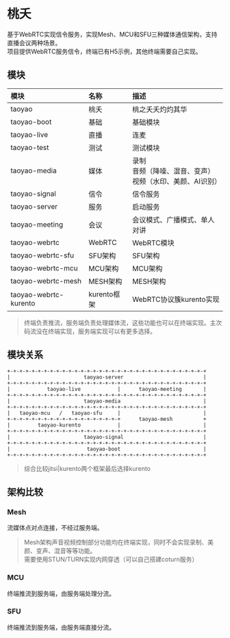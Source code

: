 # 桃夭

基于WebRTC实现信令服务，实现Mesh、MCU和SFU三种媒体通信架构，支持直播会议两种场景。<br />
项目提供WebRTC服务信令，终端已有H5示例，其他终端需要自己实现。

## 模块

|模块|名称|描述|
|:--|:--|:--|
|taoyao|桃夭|桃之夭夭灼灼其华|
|taoyao-boot|基础|基础模块|
|taoyao-live|直播|连麦|
|taoyao-test|测试|测试模块|
|taoyao-media|媒体|录制<br />音频（降噪、混音、变声）<br />视频（水印、美颜、AI识别）|
|taoyao-signal|信令|信令服务|
|taoyao-server|服务|启动服务|
|taoyao-meeting|会议|会议模式、广播模式、单人对讲|
|taoyao-webrtc|WebRTC|WebRTC模块|
|taoyao-webrtc-sfu|SFU架构|SFU架构|
|taoyao-webrtc-mcu|MCU架构|MCU架构|
|taoyao-webrtc-mesh|MESH架构|MESH架构|
|taoyao-webrtc-kurento|kurento框架|WebRTC协议簇kurento实现|

> 终端负责推流，服务端负责处理媒体流，这些功能也可以在终端实现。主次码流没在终端实现，服务端实现可以有更多选择。

## 模块关系

```
+-+-+-+-+-+-+-+-+-+-+-+-+-+-+-+-+-+-+-+-+-+-+-+-+-+-+-+-+-+-+-+-+
|                        taoyao-server                          |
+-+-+-+-+-+-+-+-+-+-+-+-+-+-+-+-+-+-+-+-+-+-+-+-+-+-+-+-+-+-+-+-+
|            taoyao-live            |      taoyao-meeting       |
+-+-+-+-+-+-+-+-+-+-+-+-+-+-+-+-+-+-+-+-+-+-+-+-+-+-+-+-+-+-+-+-+
|                        taoyao-media                           |
+-+-+-+-+-+-+-+-+-+-+-+-+-+-+-+-+-+-+-+-+-+-+-+-+-+-+-+-+-+-+-+-+
|   taoyao-mcu   /   taoyao-sfu     |                           |
+-+-+-+-+-+-+-+-+-+-+-+-+-+-+-+-+-+-+      taoyao-mesh          +
|         taoyao-kurento            |                           |
+-+-+-+-+-+-+-+-+-+-+-+-+-+-+-+-+-+-+-+-+-+-+-+-+-+-+-+-+-+-+-+-+
|                        taoyao-signal                          |
+-+-+-+-+-+-+-+-+-+-+-+-+-+-+-+-+-+-+-+-+-+-+-+-+-+-+-+-+-+-+-+-+
|                         taoyao-boot                           |
+-+-+-+-+-+-+-+-+-+-+-+-+-+-+-+-+-+-+-+-+-+-+-+-+-+-+-+-+-+-+-+-+
```

> 综合比较jitsi|kurento两个框架最后选择kurento

## 架构比较

### Mesh

流媒体点对点连接，不经过服务端。


> Mesh架构声音视频控制部分功能均在终端实现，同时不会实现录制、美颜、变声、混音等等功能。<br />
需要使用STUN/TURN实现内网穿透（可以自己搭建coturn服务）

### MCU

终端推流到服务端，由服务端处理分流。

### SFU

终端推流到服务端，由服务端直接分流。

